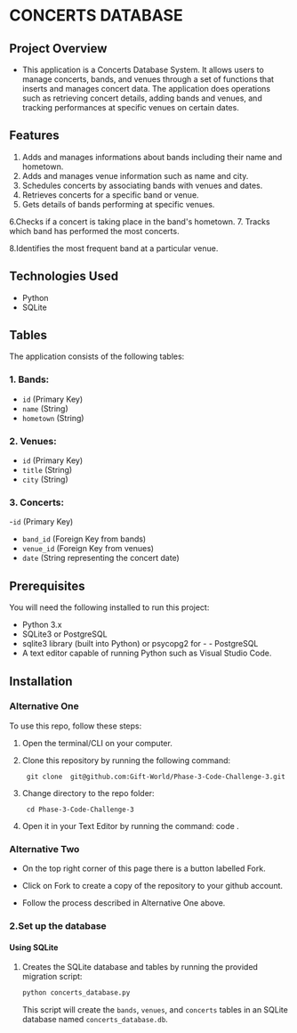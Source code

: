 # CONCERTS DATABASE

## Project Overview
- This application is a Concerts Database System. It allows users to manage concerts, bands, and venues through a set of functions that inserts and manages concert data. The application does operations such as retrieving concert details, adding bands and venues, and tracking performances at specific venues on certain dates.

## Features

1. Adds and manages informations about bands including their name and hometown.
2. Adds and manages venue information such as name and city.
3. Schedules concerts by associating bands with venues and dates.
4. Retrieves concerts for a specific band or venue.
5. Gets details of bands performing at specific venues.

6.Checks if a concert is taking place in the band's hometown.
7. Tracks which band has performed the most concerts.

8.Identifies the most frequent band at a particular venue.


## Technologies Used

- Python
- SQLite
## Tables
The application consists of the following tables:

### 1. Bands:
- `id` (Primary Key)
- `name` (String)
- `hometown` (String)
### 2. Venues:
- `id` (Primary Key)
- `title` (String)
- `city` (String)
### 3. Concerts:
-`id` (Primary Key)
- `band_id` (Foreign Key from bands)
- `venue_id` (Foreign Key from venues)
- `date` (String representing the concert date)


## Prerequisites
You will need the following installed to run this project:

- Python 3.x
- SQLite3 or PostgreSQL
- sqlite3 library (built into Python) or psycopg2 for - - PostgreSQL
- A text editor capable of running Python such as Visual Studio Code.


## Installation
### Alternative One
To use this repo, follow these steps:
1. Open the terminal/CLI on your computer.
2. Clone this repository by running the following command:

        git clone  git@github.com:Gift-World/Phase-3-Code-Challenge-3.git
       
3. Change directory to the repo folder:

        cd Phase-3-Code-Challenge-3

4. Open it in your Text Editor by running the command:
        code .


### Alternative Two

- On the top right corner of this page there is a button labelled Fork.

- Click on Fork to create a copy of the repository to your github account.

- Follow the process described in Alternative One above.





### 2.Set up the database      
#### Using SQLite

1. Creates the SQLite database and tables by running the provided migration script:

    ```bash
    python concerts_database.py
    ```

    This script will create the `bands`, `venues`, and `concerts` tables in an SQLite database named `concerts_database.db`.




